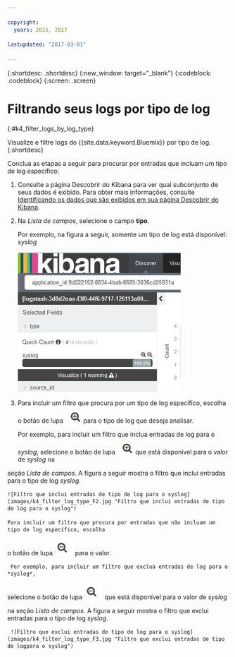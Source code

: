 ```yaml
---

copyright:
  years: 2015, 2017

lastupdated: "2017-03-01"

---
```



{:shortdesc: .shortdesc}
{:new_window: target="_blank"}
{:codeblock: .codeblock}
{:screen: .screen}

# Filtrando seus logs por tipo de log
{:#k4_filter_logs_by_log_type}

Visualize e filtre logs do {{site.data.keyword.Bluemix}} por tipo de log.
{:shortdesc}

Conclua as etapas a seguir para procurar por entradas que incluam um tipo de log específico:

1. Consulte a página Descobrir do Kibana para ver qual subconjunto de seus dados é exibido. Para
obter mais informações, consulte
[Identificando os dados que são
exibidos em sua página Descobrir do Kibana](logging_kibana_analize_logs_interactively.html#k4_identify_data).

2. Na *Lista de campos*, selecione o campo **tipo**.

    Por exemplo, na figura a seguir, somente um tipo de log está disponível: *syslog*
    
    ![Lista de filtro que mostra o tipo de log de campo](images/k4_filter_log_type_F1.jpg "Lista de filtro que mostra o tipo de log decampo")

   
3. Para incluir um filtro que procura por um tipo de log específico, escolha o botão de lupa
![Botão de lupa no modo
inclusivo](images/k4_include_field_icon.jpg "Botão de lupa no modo inclusivo") para o tipo de log que deseja analisar.

    Por exemplo, para incluir um filtro que inclua entradas de log para o *syslog*,
selecione o botão de lupa ![Botão de lupa em modo inclusivo](images/k4_include_field_icon.jpg "Botão de lupa em modoinclusivo") que está disponível para o valor de *syslog* na

seção *Lista de campos*. A figura a seguir mostra o filtro que inclui entradas para o tipo de log
*syslog*.

    ![Filtro que inclui entradas de tipo de log para o syslog](images/k4_filter_log_type_F2.jpg "Filtro que inclui entradas de tipo de log para o syslog")

    Para incluir um filtro que procura por entradas que não incluam um tipo de log específico, escolha
o botão de lupa ![Botão de lupa no modo exclusivo](images/k4_exclude_field_icon.jpg "Botão de lupa no modo exclusivo") para o valor.


     Por exemplo, para incluir um filtro que exclua entradas de log para o *syslog*,
selecione o botão de lupa ![Botão de lupa no modo exclusivo](images/k4_exclude_field_icon.jpg "Botão de lupa no modoexclusivo") que está disponível para o valor de *syslog*

na seção *Lista de campos*. A figura a seguir mostra o filtro que exclui entradas para o tipo de log
*syslog*.
     
     ![Filtro que exclui entradas de tipo de log para o syslog](images/k4_filter_log_type_F3.jpg "Filtro que exclui entradas de tipo de logpara o syslog")




